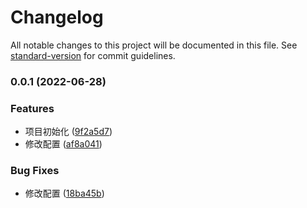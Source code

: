 # Changelog

All notable changes to this project will be documented in this file. See [standard-version](https://github.com/conventional-changelog/standard-version) for commit guidelines.

### 0.0.1 (2022-06-28)


### Features

* 项目初始化 ([9f2a5d7](https://github.com/xz-77/some-hooks/commit/9f2a5d7041bef838f2c449117c3f969a2417420e))
* 修改配置 ([af8a041](https://github.com/xz-77/some-hooks/commit/af8a0410d70f8b87fae840637549145f2100ad2b))


### Bug Fixes

* 修改配置 ([18ba45b](https://github.com/xz-77/some-hooks/commit/18ba45b571947d025246843bdbe48f70d318d693))
